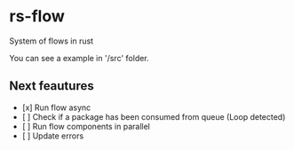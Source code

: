 # rs-flow
System of flows in rust

You can see a example in '/src' folder.

## Next feautures
<ul>
  <li>[x] Run flow async </li>
  <li>[ ] Check if a package has been consumed from queue (Loop detected) </li>
  <li>[ ] Run flow components in parallel </li>
  <li>[ ] Update errors </li>
</ul>
